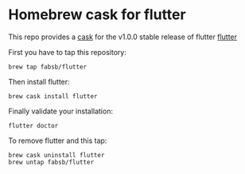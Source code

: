 # Homebrew cask for flutter

This repo provides a [cask](https://github.com/Homebrew/homebrew-cask) for the v1.0.0 stable release of flutter [flutter](https://flutter.io/)

First you have to tap this repository: 
```
brew tap fabsb/flutter
```

Then install flutter:
```
brew cask install flutter
```

Finally validate your installation:
```
flutter doctor
```

To remove flutter and this tap:
```
brew cask uninstall flutter
brew untap fabsb/flutter
```
